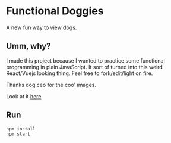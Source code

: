 # Functional Doggies

A new fun way to view dogs.

## Umm, why?

I made this project because I wanted to practice some functional programming in plain JavaScript. It sort of turned into this weird React/Vuejs looking thing. Feel free to fork/edit/light on fire.

Thanks dog.ceo for the coo' images.

Look at it [here](http://patrickeddy.github.io/functional-doggies).

## Run

```
npm install
npm start
```

